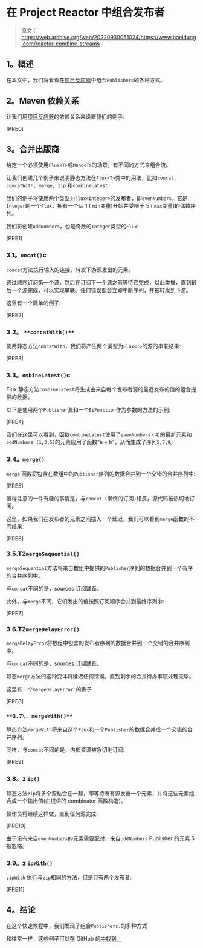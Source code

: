 # 在 Project Reactor 中组合发布者

> 原文：<https://web.archive.org/web/20220930061024/https://www.baeldung.com/reactor-combine-streams>

## **1。概述**

在本文中，我们将看看在[项目反应器](https://web.archive.org/web/20220630142440/https://projectreactor.io/)中组合`Publishers`的各种方式。

## **2。Maven 依赖关系**

让我们用[项目反应器](https://web.archive.org/web/20220630142440/https://search.maven.org/classic/#search%7Cga%7C1%7Cg%3A%22io.projectreactor%22%20AND%20a%3A%22reactor-core%22)的依赖关系来设置我们的例子:

[PRE0]

## **3。合并出版商**

给定一个必须使用`Flux<T>`或`Mono<T>`的场景，有不同的方式来组合流。

让我们创建几个例子来说明静态方法在`Flux<T>`类中的用法，比如`concat, concatWith, merge, zip` 和`combineLatest.`

我们的例子将使用两个类型为`Flux<Integer>`的发布者，即`evenNumbers`，它是`Integer`的一个`Flux`，拥有一个从 1 ( `min`变量)开始并受限于 5 ( `max`变量)的偶数序列。

我们将创建`oddNumbers`，也是奇数的`Integer`类型的`Flux`:

[PRE1]

### **3.1。`oncat()`c**

`concat`方法执行输入的连接，转发下游源发出的元素。

通过顺序订阅第一个源，然后在订阅下一个源之前等待它完成，以此类推，直到最后一个源完成，可以实现串联。任何错误都会立即中断序列，并被转发到下游。

这里有一个简单的例子:

[PRE2]

### **3.2。** `**concatWith()**`

使用静态方法`concatWith`，我们将产生两个类型为`Flux<T>`的源的串联结果:

[PRE3]

### **3.3。`ombineLatest()`c**

Flux 静态方法`combineLatest`将生成由来自每个发布者源的最近发布的值的组合提供的数据。

以下是使用两个`Publisher`源和一个`BiFunction`作为参数的方法的示例:

[PRE4]

我们在这里可以看到，函数`combineLatest`使用了`evenNumbers` ( `4`)的最新元素和`oddNumbers (1,3,5)`的元素应用了函数“a + b”，从而生成了序列`5,7,9`。

### **3.4。`merge()`**

`merge` 函数将包含在数组中的`Publisher`序列的数据合并到一个交错的合并序列中:

[PRE5]

值得注意的一件有趣的事情是，与`concat (`懒惰的订阅`)`相反，源代码被热切地订阅。

这里，如果我们在发布者的元素之间插入一个延迟，我们可以看到`merge`函数的不同结果:

[PRE6]

### 3.5.**T2`mergeSequential()`**

`mergeSequential`方法将来自数组中提供的`Publisher`序列的数据合并到一个有序的合并序列中。

与`concat`不同的是，sources 订阅踊跃。

此外，与`merge`不同，它们发出的值按照订阅顺序合并到最终序列中:

[PRE7]

### 3.6.**T2`mergeDelayError()`**

`mergeDelayError`将数组中包含的发布者序列的数据合并到一个交错的合并序列中。

与`concat`不同的是，sources 订阅踊跃。

静态`merge`方法的这种变体将延迟任何错误，直到剩余的合并待办事项处理完毕。

这里有一个`mergeDelayError:`的例子

[PRE8]

### `**3.7\. mergeWith()**`

静态方法`mergeWith`将来自这个`Flux`和一个`Publisher`的数据合并成一个交错的合并序列。

同样，与`concat`不同的是，内部资源被急切地订阅:

[PRE9]

### **3.8。z `ip()`**

静态方法`zip`将多个源粘合在一起，即等待所有源发出一个元素，并将这些元素组合成一个输出值(由提供的 combinator 函数构造)。

操作员将继续这样做，直到任何源完成:

[PRE10]

由于没有来自`evenNumbers`的元素需要配对，来自`oddNumbers` Publisher 的元素 5 被忽略。

### **3.9。z `ipWith()`**

`zipWith` 执行与`zip`相同的方法，但是只有两个发布者:

[PRE11]

## **4。结论**

在这个快速教程中，我们发现了组合`Publishers.`的多种方式

和往常一样，这些例子可以在 GitHub 的[中找到。](https://web.archive.org/web/20220630142440/https://github.com/eugenp/tutorials/tree/master/reactor-core)